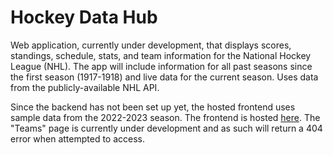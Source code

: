# Hockey Data Hub

Web application, currently under development, that displays scores, standings, schedule, stats, and team information for the National Hockey League (NHL). The app will include information for all past seasons since the first season (1917-1918) and live data for the current season. Uses data from the publicly-available NHL API.

Since the backend has not been set up yet, the hosted frontend uses sample data from the 2022-2023 season. The frontend is hosted [here](https://hockeydatahub.niranjsasikumar.com/). The "Teams" page is currently under development and as such will return a 404 error when attempted to access.
